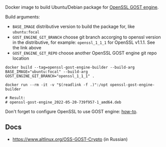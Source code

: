 Docker image to build Ubuntu/Debian package for [OpenSSL GOST engine](https://github.com/gost-engine/engine).

Build arguments:

* `BASE_IMAGE`    distributive version to build the package for, like `ubuntu:focal`
* `GOST_ENGINE_GIT_BRANCH`    choose git branch accorging to openssl version in the distributive, for example: `openssl_1_1_1` for OpenSSL v1.1.1. See the link above
* `GOST_ENGINE_GIT_REPO`  choose another OpenSSL GOST engine git repo location

```shell
docker build --tag=openssl-gost-engine-builder --build-arg BASE_IMAGE="ubuntu:focal" --build-arg GOST_ENGINE_GIT_BRANCH="openssl_1_1_1" .

docker run --rm -it -v "$(readlink -f .)":/opt openssl-gost-engine-builder

# Result:
# openssl-gost-engine_2022-05-20-739f957-1_amd64.deb
```

Don't forget to configure OpenSSL to use GOST engine: [how-to](https://github.com/gost-engine/engine/blob/master/INSTALL.md#how-to-configure).

## Docs

* https://www.altlinux.org/OSS-GOST-Crypto (in Russian)
